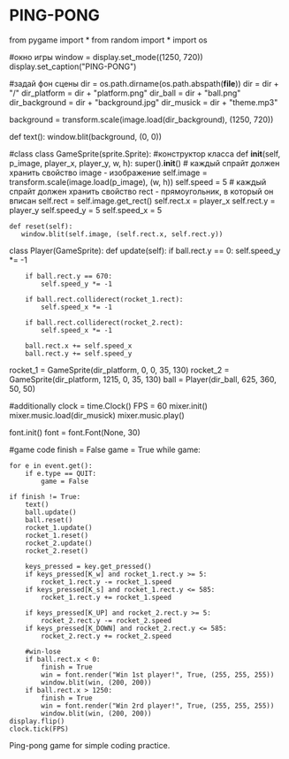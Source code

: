 # PING-PONG
from pygame import *
from random import *
import os

#окно игры
window = display.set_mode((1250, 720))
display.set_caption("PING-PONG")

#задай фон сцены
dir = os.path.dirname(os.path.abspath(__file__))
dir = dir + "/"
dir_platform = dir + "platform.png"
dir_ball = dir + "ball.png"
dir_background = dir + "background.jpg"
dir_musick = dir + "theme.mp3"

background = transform.scale(image.load(dir_background), (1250, 720))

def text():
    window.blit(background, (0, 0))

#class
class GameSprite(sprite.Sprite):
   #конструктор класса
    def __init__(self, p_image, player_x, player_y, w, h):
       super().__init__()
       # каждый спрайт должен хранить свойство image - изображение
       self.image = transform.scale(image.load(p_image), (w, h))
       self.speed = 5
       # каждый спрайт должен хранить свойство rect - прямоугольник, в который он вписан
       self.rect = self.image.get_rect()
       self.rect.x = player_x
       self.rect.y = player_y
       self.speed_y = 5
       self.speed_x = 5

    def reset(self):
       window.blit(self.image, (self.rect.x, self.rect.y))

class Player(GameSprite):
    def update(self):
        if  ball.rect.y == 0:
            self.speed_y *= -1

        if ball.rect.y == 670:
            self.speed_y *= -1
        
        if ball.rect.colliderect(rocket_1.rect):
            self.speed_x *= -1
        
        if ball.rect.colliderect(rocket_2.rect):
            self.speed_x *= -1

        ball.rect.x += self.speed_x
        ball.rect.y += self.speed_y
        
rocket_1 = GameSprite(dir_platform, 0, 0, 35, 130)
rocket_2 = GameSprite(dir_platform, 1215, 0, 35, 130)
ball = Player(dir_ball, 625, 360, 50, 50)

#additionally
clock = time.Clock()
FPS = 60
mixer.init()
mixer.music.load(dir_musick)
mixer.music.play()

font.init()
font = font.Font(None, 30)

#game code
finish = False
game = True
while game:

    for e in event.get():
        if e.type == QUIT:
            game = False

    if finish != True:
        text()
        ball.update()
        ball.reset()
        rocket_1.update()
        rocket_1.reset()
        rocket_2.update()
        rocket_2.reset()

        keys_pressed = key.get_pressed()
        if keys_pressed[K_w] and rocket_1.rect.y >= 5:
            rocket_1.rect.y -= rocket_1.speed
        if keys_pressed[K_s] and rocket_1.rect.y <= 585:
            rocket_1.rect.y += rocket_1.speed

        if keys_pressed[K_UP] and rocket_2.rect.y >= 5:
            rocket_2.rect.y -= rocket_2.speed
        if keys_pressed[K_DOWN] and rocket_2.rect.y <= 585:
            rocket_2.rect.y += rocket_2.speed

        #win-lose
        if ball.rect.x < 0:
            finish = True
            win = font.render("Win 1st player!", True, (255, 255, 255))
            window.blit(win, (200, 200))
        if ball.rect.x > 1250:
            finish = True
            win = font.render("Win 2rd player!", True, (255, 255, 255))
            window.blit(win, (200, 200))
    display.flip()
    clock.tick(FPS)
Ping-pong game for simple coding practice.

